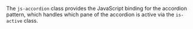 The `js-accordion` class provides the JavaScript binding for the accordion pattern, which handles which pane of the accordion is active via the `is-active` class.
